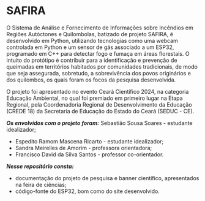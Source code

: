 # SAFIRA

O Sistema de Análise e Fornecimento de Informações sobre Incêndios em Regiões Autóctones e Quilombolas, batizado de projeto SAFIRA, é desenvolvido em Python, utilizando tecnologias como uma webcam controlada em Python e um sensor de gás associado a um ESP32, programado em C++ para detectar fogo e fumaça em áreas florestais. O intuito do protótipo é contribuir para a identificação e prevenção de queimadas em territórios habitados por comunidades tradicionais, de modo que seja assegurada, sobretudo, a sobrevivência dos povos originários e dos quilombos, os quais foram os focos da pesquisa desenvolvida.

O projeto foi apresentado no evento Ceará Científico 2024, na categoria Educação Ambiental, no qual foi premiado em primeiro lugar na Etapa Regional, pela Coordenadoria Regional de Desenvolvimento da Educação (CREDE 18) da Secretaria de Educação do Estado do Ceará (SEDUC - CE).

***Os envolvidos com o projeto foram:***
 Sebastião Sousa Soares - estudante idealizador;
- Espedito Ramom Mascena Ricarto - estudante idealizador;
- Sandra Meirelles de Amorim - professora orientadora;
- Francisco David da Silva Santos - professor co-orientador.

***Nesse repositório consta:***
- documentação do projeto de pesquisa e banner científico, apresentados na feira de ciências;
- código-fonte do ESP32, bom como do site desenvolvido.
